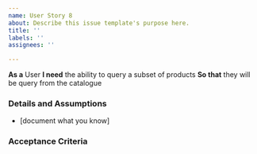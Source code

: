 ```yaml
---
name: User Story 8
about: Describe this issue template's purpose here.
title: ''
labels: ''
assignees: ''

---
```


**As a** User
 **I need** the ability to query a subset of products
 **So that** they will be query from the catalogue  
   
 ### Details and Assumptions
 * [document what you know]
   
 ### Acceptance Criteria

